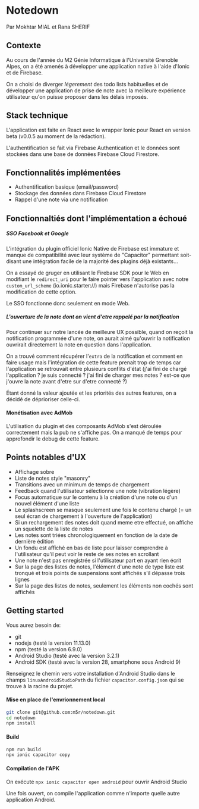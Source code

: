 # Notedown

Par Mokhtar MIAL et Rana SHERIF

## Contexte

Au cours de l'année du M2 Génie Informatique à l'Université Grenoble Alpes, on a été amenés à développer une application native à l'aide d'Ionic et de Firebase.

On a choisi de diverger *légerement* des todo lists habituelles et de développer une application de prise de note avec la meilleure expérience utilisateur qu'on puisse proposer dans les délais imposés.

## Stack technique

L'application est faite en React avec le wrapper Ionic pour React en version beta (v0.0.5 au moment de la rédaction).

L'authentification se fait via Firebase Authentication et le données sont stockées dans une base de données Firebase Cloud Firestore.

## Fonctionnalités implémentées

 * Authentification basique (email/password)
 * Stockage des données dans Firebase Cloud Firestore
 * Rappel d'une note via une notification

## Fonctionnaltiés dont l'implémentation a échoué

##### SSO Facebook et Google

L'intégration du plugin officiel Ionic Native de Firebase est immature et manque de compatibilité avec leur système de "Capacitor" permettant soit-disant une intégration facile de la majorité des plugins déjà existants...

On a essayé de gruger en utilisant le Firebase SDK pour le Web en modifiant le `redirect_uri` pour le faire pointer vers l'application avec notre `custom_url_scheme` (io.ionic.starter://) mais Firebase n'autorise pas la modification de cette option.

Le SSO fonctionne donc seulement en mode Web.

##### L'ouverture de la note dont on vient d'etre rappelé par la notification

Pour continuer sur notre lancée de meilleure UX possible, quand on reçoit la notification programmée d'une note, on aurait aimé qu'ouvrir la notification ouvrirait directement la note en question dans l'application.

On a trouvé comment récupérer l'`extra` de la notification et comment en faire usage mais l'intégration de cette feature prenait trop de temps car l'application se retrouvait entre plusieurs conflits d'état (j'ai fini de chargé l'application ? je suis connecté ? j'ai fini de charger mes notes ? est-ce que j'ouvre la note avant d'etre sur d'etre connecté ?)

Étant donné la valeur ajoutée et les priorités des autres features, on a décidé de déprioriser celle-ci.

#### Monétisation avec AdMob

L'utilisation du plugin et des composants AdMob s'est déroulée correctement mais la pub ne s'affiche pas. On a manqué de temps pour approfondir le debug de cette feature.

## Points notables d'UX

 * Affichage sobre
 * Liste de notes style "masonry"
 * Transitions avec un minimum de temps de chargement
 * Feedback quand l'utilisateur sélectionne une note (vibration légère)
 * Focus automatique sur le contenu à la création d'une note ou d'un nouvel élément d'une liste
 * Le splashscreen se masque seulement une fois le contenu chargé (= un seul écran de chargement à l'ouverture de l'application)
 * Si un rechargement des notes doit quand meme etre effectué, on affiche un squelette de la liste de notes
 * Les notes sont triées chronologiquement en fonction de la date de dernière édition
 * Un fondu est affiché en bas de liste pour laisser comprendre à l'utilisateur qu'il peut voir le reste de ses notes en scrollant
 * Une note n'est pas enregistrée si l'utilisateur part en ayant rien écrit
 * Sur la page des listes de notes, l'élément d'une note de type liste est tronqué et trois points de suspensions sont affichés s'il dépasse trois lignes
 * Sur la page des listes de notes, seulement les éléments non cochés sont affichés

## Getting started

Vous aurez besoin de:
 * git
 * nodejs (testé la version 11.13.0)
 * npm (testé la version 6.9.0)
 * Android Studio (testé avec la version 3.2.1)
 * Android SDK (testé avec la version 28, smartphone sous Android 9)
 
Renseignez le chemin vers votre installation d'Android Studio dans le champs `linuxAndroidStudioPath` du fichier `capacitor.config.json` qui se trouve à la racine du projet.

#### Mise en place de l'envrionnement local

```bash
git clone git@github.com:m5r/notedown.git
cd notedown
npm install
```

#### Build

```bash
npm run build
npx ionic capacitor copy
```

#### Compilation de l'APK

On exécute `npx ionic capacitor open android` pour ouvrir Android Studio

Une fois ouvert, on compile l'application comme n'importe quelle autre application Android.
